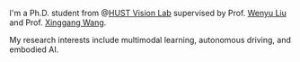 <!-- <img align="right" src="https://github-readme-stats.vercel.app/api?username=rb93dett&show_icons=true"> -->

I'm a Ph.D. student from @[HUST Vision Lab](https://github.com/hustvl) supervised by Prof. [Wenyu Liu](http://eic.hust.edu.cn/professor/liuwenyu/) and Prof. [Xinggang Wang](https://xwcv.github.io/).

My research interests include multimodal learning, autonomous driving, and embodied AI.
